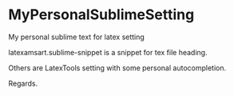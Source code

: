 # MyPersonalSublimeSetting
My personal sublime text for latex setting

latexamsart.sublime-snippet is a snippet for tex file heading.

Others are LatexTools setting with some personal autocompletion.

Regards.
